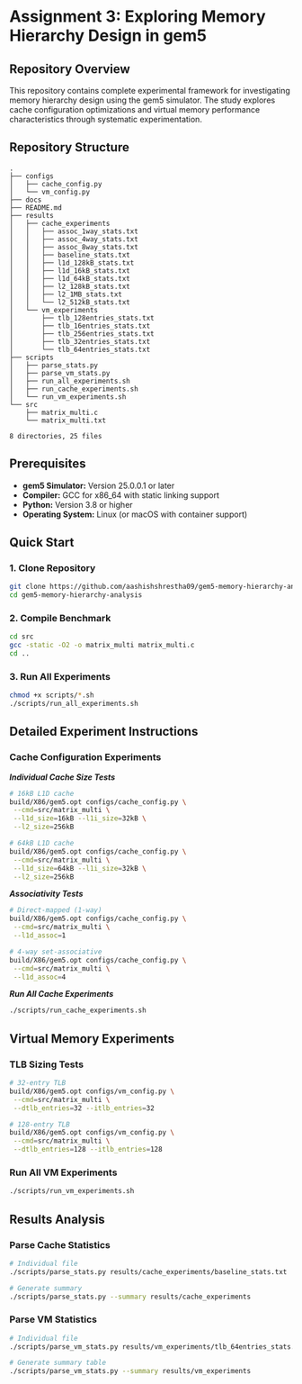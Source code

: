 # Assignment 3: Exploring Memory Hierarchy Design in gem5

## Repository Overview

This repository contains complete experimental framework for investigating memory hierarchy design using the gem5 simulator. The study explores cache configuration optimizations and virtual memory performance characteristics through systematic experimentation.

## Repository Structure

```text
.
├── configs
│   ├── cache_config.py
│   └── vm_config.py
├── docs
├── README.md
├── results
│   ├── cache_experiments
│   │   ├── assoc_1way_stats.txt
│   │   ├── assoc_4way_stats.txt
│   │   ├── assoc_8way_stats.txt
│   │   ├── baseline_stats.txt
│   │   ├── l1d_128kB_stats.txt
│   │   ├── l1d_16kB_stats.txt
│   │   ├── l1d_64kB_stats.txt
│   │   ├── l2_128kB_stats.txt
│   │   ├── l2_1MB_stats.txt
│   │   └── l2_512kB_stats.txt
│   └── vm_experiments
│       ├── tlb_128entries_stats.txt
│       ├── tlb_16entries_stats.txt
│       ├── tlb_256entries_stats.txt
│       ├── tlb_32entries_stats.txt
│       └── tlb_64entries_stats.txt
├── scripts
│   ├── parse_stats.py
│   ├── parse_vm_stats.py
│   ├── run_all_experiments.sh
│   ├── run_cache_experiments.sh
│   └── run_vm_experiments.sh
└── src
    ├── matrix_multi.c
    └── matrix_multi.txt

8 directories, 25 files
```

## Prerequisites

- **gem5 Simulator:** Version 25.0.0.1 or later
- **Compiler:** GCC for x86_64 with static linking support
- **Python:** Version 3.8 or higher
- **Operating System:** Linux (or macOS with container support)

## Quick Start

### 1. Clone Repository

```bash
git clone https://github.com/aashishshrestha09/gem5-memory-hierarchy-analysis.git
cd gem5-memory-hierarchy-analysis
```

### 2. Compile Benchmark

```bash
cd src
gcc -static -O2 -o matrix_multi matrix_multi.c
cd ..
```

### 3. Run All Experiments

```bash
chmod +x scripts/*.sh
./scripts/run_all_experiments.sh
```

## Detailed Experiment Instructions

### Cache Configuration Experiments

**_Individual Cache Size Tests_**

```bash
# 16kB L1D cache
build/X86/gem5.opt configs/cache_config.py \
 --cmd=src/matrix_multi \
 --l1d_size=16kB --l1i_size=32kB \
 --l2_size=256kB

# 64kB L1D cache
build/X86/gem5.opt configs/cache_config.py \
 --cmd=src/matrix_multi \
 --l1d_size=64kB --l1i_size=32kB \
 --l2_size=256kB
```

**_Associativity Tests_**

```bash
# Direct-mapped (1-way)
build/X86/gem5.opt configs/cache_config.py \
 --cmd=src/matrix_multi \
 --l1d_assoc=1

# 4-way set-associative
build/X86/gem5.opt configs/cache_config.py \
 --cmd=src/matrix_multi \
 --l1d_assoc=4
```

**_Run All Cache Experiments_**

```bash
./scripts/run_cache_experiments.sh
```

## Virtual Memory Experiments

### TLB Sizing Tests

```bash
# 32-entry TLB
build/X86/gem5.opt configs/vm_config.py \
 --cmd=src/matrix_multi \
 --dtlb_entries=32 --itlb_entries=32

# 128-entry TLB
build/X86/gem5.opt configs/vm_config.py \
 --cmd=src/matrix_multi \
 --dtlb_entries=128 --itlb_entries=128
```

### Run All VM Experiments

```bash
./scripts/run_vm_experiments.sh
```

## Results Analysis

### Parse Cache Statistics

```bash
# Individual file
./scripts/parse_stats.py results/cache_experiments/baseline_stats.txt

# Generate summary
./scripts/parse_stats.py --summary results/cache_experiments
```

### Parse VM Statistics

```bash
# Individual file
./scripts/parse_vm_stats.py results/vm_experiments/tlb_64entries_stats.txt

# Generate summary table
./scripts/parse_vm_stats.py --summary results/vm_experiments
```
